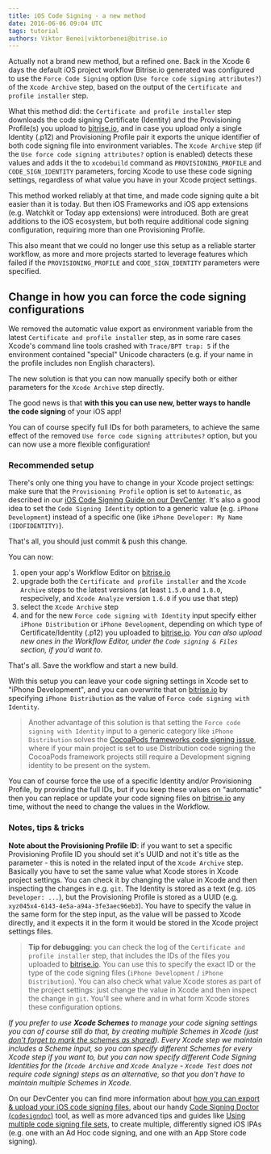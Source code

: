 ```yaml
---
title: iOS Code Signing - a new method
date: 2016-06-06 09:04 UTC
tags: tutorial
authors: Viktor Benei|viktorbenei@bitrise.io
---
```


Actually not a brand new method, but a refined one. Back in the Xcode 6 days
the default iOS project workflow Bitrise.io generated was configured to use
the `Force Code Signing` option (`Use force code signing attributes?`) of the `Xcode Archive` step,
based on the output of the `Certificate and profile installer` step.

What this method did: the `Certificate and profile installer` step downloads the
code signing Certificate (Identity) and the Provisioning Profile(s) you upload
to [bitrise.io](https://www.bitrise.io/), and in case you upload only a single
Identity (.p12) and Provisioning Profile pair it exports the unique identifier
of both code signing file into environment variables. The `Xcode Archive` step
(if the `Use force code signing attributes?` option is enabled) detects these
values and adds it the to `xcodebuild` command as `PROVISIONING_PROFILE`
and `CODE_SIGN_IDENTITY` parameters, forcing Xcode to use these code signing
settings, regardless of what value you have in your Xcode project settings.

This method worked reliably at that time, and made code signing quite a bit easier
than it is today.
But then iOS Frameworks and iOS app extensions (e.g. Watchkit or Today app extensions)
were introduced. Both are great additions to the iOS ecosystem, but both require
additional code signing configuration, requiring more than one Provisioning Profile.

This also meant that we could no longer use this setup as a reliable starter workflow,
as more and more projects started to leverage features which failed if
the `PROVISIONING_PROFILE` and `CODE_SIGN_IDENTITY` parameters were specified.


## Change in how you can force the code signing configurations

We removed the automatic value export as environment variable from the
latest `Certificate and profile installer` step, as in some rare cases
Xcode's command line tools crashed with `Trace/BPT trap: 5` if the
environment contained "special" Unicode characters (e.g. if your
name in the profile includes non English characters).

The new solution is that you can now manually specify both or either
parameters for the `Xcode Archive` step directly.

The good news is that **with this you can use new, better ways to handle
the code signing** of your iOS app!

You can of course specify full IDs for both parameters, to achieve the
same effect of the removed `Use force code signing attributes?` option,
but you can now use a more flexible configuration!


### Recommended setup

There's only one thing you have to change in your Xcode project settings:
make sure that the `Provisioning Profile` option is set to `Automatic`,
as described in our [iOS Code Signing Guide on our DevCenter](http://devcenter.bitrise.io/docs/provprofile-cert-export#section-the-recommended-way-use-the-automatic-option).
It's also a good idea to set the `Code Signing Identity` option
to a generic value (e.g. `iPhone Development`) instead of a specific one (like `iPhone Developer: My Name (IDOFIDENTITY)`).

That's all, you should just commit & push this change.

You can now:

1. open your app's Workflow Editor on [bitrise.io](https://www.bitrise.io/)
2. upgrade both the `Certificate and profile installer` and the `Xcode Archive` steps to the latest
   versions (at least `1.5.0` and `1.8.0`, respecively, and `Xcode Analyze` version `1.6.0` if you use that step)
3. select the `Xcode Archive` step
4. and for the new `Force code signing with Identity` input specify either `iPhone Distribution` or `iPhone Development`, depending on
   which type of Certificate/Identity (.p12) you uploaded to [bitrise.io](https://www.bitrise.io/).
   *You can also upload new ones in the Workflow Editor, under the `Code signing & Files` section, if you'd want to.*

That's all. Save the workflow and start a new build.

With this setup you can leave your code signing settings in Xcode set to "iPhone Development",
and you can overwrite that on [bitrise.io](https://www.bitrise.io/) by specifying `iPhone Distribution`
as the value of `Force code signing with Identity`.

> Another advantage of this solution is that setting the `Force code signing with Identity`
> input to a generic category like `iPhone Distribution` solves the
> [CocoaPods frameworks code signing issue](http://devcenter.bitrise.io/v1.0/docs/cocoapods-frameworks-signing-issue),
> where if your main project is set to use Distribution code signing
> the CocoaPods framework projects still require a Development
> signing identity to be present on the system.

You can of course force the use of a specific Identity and/or Provisioning Profile, by
providing the full IDs, but if you keep these values on "automatic" then you can
replace or update your code signing files on [bitrise.io](https://www.bitrise.io/)
any time, without the need to change the values in the Workflow.

### Notes, tips & tricks

**Note about the Provisioning Profile ID**: if you want to set a specific Provisioning Profile ID
you should set it's UUID and not it's title as the parameter - this is noted in the related
input of the `Xcode Archive` step. Basically you have to set the same value what Xcode stores
in Xcode project settings. You can check it by changing the value in Xcode and then
inspecting the changes in e.g. `git`. The Identity is stored as a text (e.g. `iOS Developer: ...`),
but the Provisioning Profile is stored as a UUID (e.g. `xyz045x4-6143-4e5a-a94a-3fe3aec96eb3`).
You have to specify the value in the same form for the step input, as the value will be passed
to Xcode directly, and it expects it in the form it would be stored in the Xcode project settings files.

> **Tip for debugging**: you can check the log of the `Certificate and profile installer` step,
> that includes the IDs of the files you uploaded to [bitrise.io](https://www.bitrise.io/).
> You can use this to specify the exact ID or the type of the code signing files (`iPhone Development` / `iPhone Distribution`).
> You can also check what value Xcode stores as part of the project settings:
> just change the value in Xcode and then inspect the change in `git`. You'll see
> where and in what form Xcode stores these configuration options.

_If you prefer to use **Xcode Schemes** to manage your code signing settings
you can of course still do that, by creating multiple Schemes in Xcode (just [don't forget to
mark the schemes as shared](http://devcenter.bitrise.io/docs/scheme-cannot-be-found)).
Every Xcode step we maintain includes a Scheme input, so you can specify different Schemes
for every Xcode step if you want to, but you can now specify different Code Signing Identities
for the (`Xcode Archive` and `Xcode Analyze` - `Xcode Test` does not require code signing) steps
as an alternative, so that you don't have to maintain multiple Schemes in Xcode._

On our DevCenter you can find more information about
[how you can export & upload your iOS code signing files](http://devcenter.bitrise.io/docs/provprofile-cert-export),
about our handy [Code Signing Doctor (`codesigndoc`)](https://github.com/bitrise-tools/codesigndoc) tool,
as well as more advanced tips and guides like [Using multiple code signing file sets](http://devcenter.bitrise.io/docs/upload-use-more-than-one-certificate-using-generic-file-storage),
to create multiple, differently signed iOS IPAs (e.g. one with an Ad Hoc code signing,
and one with an App Store code signing).